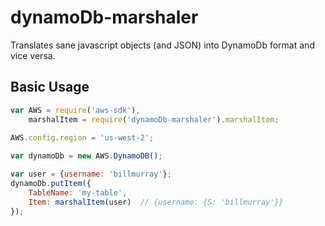 dynamoDb-marshaler
===

Translates sane javascript objects (and JSON) into DynamoDb format and vice versa.

## Basic Usage

```javascript
var AWS = require('aws-sdk'),
    marshalItem = require('dynamoDb-marshaler').marshalItem;
    
AWS.config.region = 'us-west-2';

var dynamoDb = new AWS.DynamoDB();

var user = {username: 'billmurray'};
dynamoDb.putItem({
    TableName: 'my-table',
    Item: marshalItem(user)  // {username: {S: 'billmurray'}}
});
```
